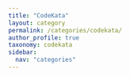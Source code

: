 ```yaml
---
title: "CodeKata"
layout: category
permalink: /categories/codekata/
author_profile: true
taxonomy: codekata
sidebar:
  nav: "categories"
---
```

